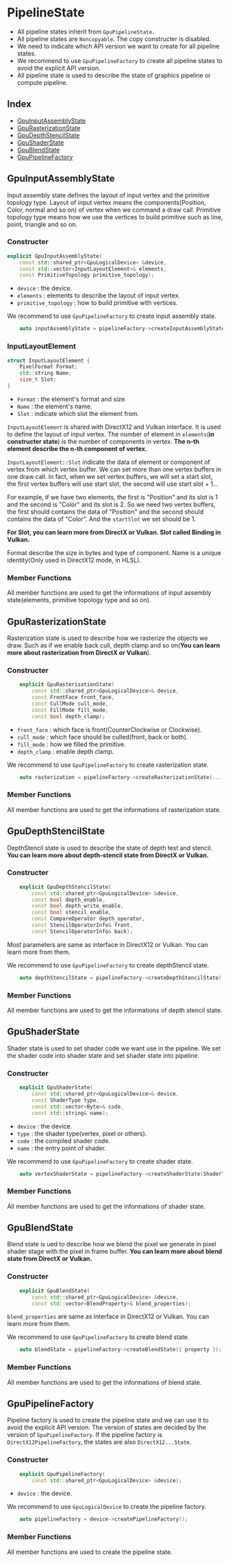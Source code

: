 # PipelineState

- All pipeline states inherit from `GpuPipelineState`.
- All pipeline states are `Noncopyable`. The copy constructer is disabled.
- We need to indicate which API version we want to create for all pipeline states.
- We recommend to use `GpuPipelineFactory` to create all pipeline states to avoid the explicit API version.
- All pipeline state is used to describe the state of graphics pipeline or compute pipeline.

## Index

- [GpuInputAssemblyState](#GpuInputAssemblyState)
- [GpuRasterizationState](#GpuRasterizationState)
- [GpuDepthStencilState](#GpuDepthStencilState)
- [GpuShaderState](#GpuShaderState)
- [GpuBlendState](#GpuBlendState)
- [GpuPipelineFactory](#GpuPipelineFactory)

## GpuInputAssemblyState

Input assembly state defines the layout of input vertex and the primitive topology type. Layout of input vertex means the components(Position, Color, normal and so on) of vertex when we command a draw call. Primitive topology type means how we use the vertices to build primitive such as line, point, triangle and so on.

### Constructer

```C++
explicit GpuInputAssemblyState(
	const std::shared_ptr<GpuLogicalDevice> &device,
	const std::vector<InputLayoutElement>& elements,
	const PrimitiveTopology primitive_topology);
```

- `device` : the device.
- `elements` : elements to describe the layout of input vertex.
- `primitive_topology` : how to build primitive with vertices.

We recommend to use `GpuPipelineFactory` to create input assembly state.

```C++
    auto inputAssemblyState = pipelineFactory->createInputAssemblyState(elements, topology);
```

### InputLayoutElement

```C++
struct InputLayoutElement {
    PixelFormat Format;
    std::string Name;
    size_t Slot;
}
```

- `Format` : the element's format and size.
- `Name` : the element's name.
- `Slot` : indicate which slot the element from.

`InputLayoutElement` is shared with DirectX12 and Vulkan interface. It is used to define the layout of input vertex. The number of element in `elements`(**in constructer state**) is the number of components in vertex. **The n-th element describe the n-th component of vertex.**

`InputLayoutElement::Slot` indicate the data of element or component of vertex from which vertex buffer. We can set more than one vertex buffers in one draw call. In fact, when we set vertex buffers, we will set a start slot, the first vertex buffers will use start slot, the second will use start slot + 1...

For example, if we have two elements, the first is "Position" and its slot is 1 and the second is "Color" and its slot is 2. So we need two vertex buffers, the first should contains the data of "Position" and the second should contains the data of "Color". And the `startSlot` we set should be 1.

**For Slot, you can learn more from DirectX or Vulkan. Slot called Binding in Vulkan.**

Format describe the size in bytes and type of component. Name is a unique identity(Only used in DirectX12 mode, in HLSL).

### Member Functions

All member functions are used to get the informations of input assembly state(elements, primitive topology type and so on).

## GpuRasterizationState

Rasterization state is used to describe how we rasterize the objects we draw. Such as if we enable back cull, depth clamp and so on(**You can learn more about rasterization from DirectX or Vulkan**).

### Constructer

```C++
    explicit GpuRasterizationState(
        const std::shared_ptr<GpuLogicalDevice>& device,
        const FrontFace front_face,
        const CullMode cull_mode,
        const FillMode fill_mode,
        const bool depth_clamp);
```

- `front_face` : which face is front(CounterClockwise or Clockwise).
- `cull_mode` : which face should be culled(front, back or both).
- `fill_mode` : how we filled the primitive.
- `depth_clamp` : enable depth clamp.

We recommend to use `GpuPipelineFactory` to create rasterization state.

```C++
    auto rasterization = pipelineFactory->createRasterizationState(...);
```

### Member Functions

All member functions are used to get the informations of rasterization state.

## GpuDepthStencilState

DepthStencil state is used to describe the state of depth test and stencil. **You can learn more about depth-stencil state from DirectX or Vulkan.**

### Constructer

```C++
	explicit GpuDepthStencilState(
        const std::shared_ptr<GpuLogicalDevice> &device,
        const bool depth_enable,
        const bool depth_write_enable,
        const bool stencil_enable,
        const CompareOperator depth_operator,
        const StencilOperatorInfo& front,
        const StencilOperatorInfo& back); 
```

Most parameters are same as interface in DirectX12 or Vulkan. You can learn more from them.

We recommend to use `GpuPipelineFactory` to create depthStencil state.

```C++
    auto depthStencilState = pipelineFactory->createDepthStencilState(...);
```

### Member Functions

All member functions are used to get the informations of depth stencil state.

## GpuShaderState

Shader state is used to set shader code we want use in the pipeline. We set the shader code into shader state and set shader state into pipeline.

### Constructer

```C++
    explicit GpuShaderState(
        const std::shared_ptr<GpuLogicalDevice>& device,
        const ShaderType type,
        const std::vector<Byte>& code,
        const std::string& name);
```

- `device` : the device.
- `type` : the shader type(vertex, pixel or others).
- `code` : the compiled shader code.
- `name` : the entry point of shader.

We recommend to use `GpuPipelineFactory` to create shader state.

```C++
    auto vertexShaderState = pipelineFactory->createShaderState(ShaderType::Vertex, code, "main");
```

### Member Functions

All member functions are used to get the informations of shader state.

## GpuBlendState

Blend state is ued to describe how we blend the pixel we generate in pixel shader stage with the pixel in frame buffer. **You can learn more about blend state from DirectX or Vulkan.**

### Constructer

```C++
    explicit GpuBlendState(
        const std::shared_ptr<GpuLogicalDevice> &device,
        const std::vector<BlendProperty>& blend_properties); 
```

`blend_properties` are same as interface in DirectX12 or Vulkan. You can learn more from them.

We recommend to use `GpuPipelineFactory` to create blend state.

```C++
    auto blendState = pipelineFactory->createBlendState({ property });
```

### Member Functions

All member functions are used to get the informations of blend state.

## GpuPipelineFactory

Pipeline factory is used to create the pipeline state and we can use it to avoid the explicit API version. The version of states are decided by the version of `GpuPipelineFactory`. If the pipeline factory is `DirectX12PipelineFactory`, the states are also `DirectX12...State`. 

### Constructer

```C++
    explicit GpuPipelineFactory(
        const std::shared_ptr<GpuLogicalDevice> &device);
```

- `device` : the device.

We recommend to use `GpuLogicalDevice` to create the pipeline factory.

```C++
    auto pipelineFactory = device->createPipelineFactory();
```

### Member Functions

All member functions are used to create the pipeline state.